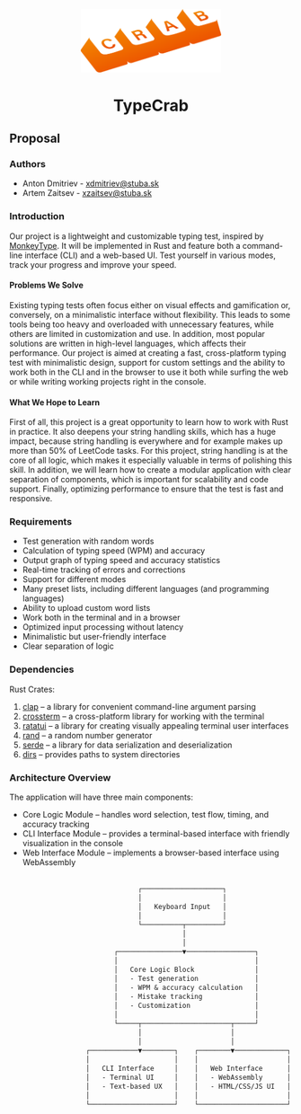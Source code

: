 <p align="center">
  <img src="assets/images/logo.png" alt="Logo" width="250">
</p>

<h1 align="center">TypeCrab</h1>

## Proposal

### Authors  
- Anton Dmitriev - xdmitriev@stuba.sk 
- Artem Zaitsev - xzaitsev@stuba.sk

### Introduction  
Our project is a lightweight and customizable typing test, inspired by [MonkeyType](https://monkeytype.com/). It will be implemented in Rust and feature both a command-line interface (CLI) and a web-based UI. Test yourself in various modes, track your progress and improve your speed.

#### Problems We Solve  
Existing typing tests often focus either on visual effects and gamification or, conversely, on a minimalistic interface without flexibility. This leads to some tools being too heavy and overloaded with unnecessary features, while others are limited in customization and use. In addition, most popular solutions are written in high-level languages, which affects their performance. Our project is aimed at creating a fast, cross-platform typing test with minimalistic design, support for custom settings and the ability to work both in the CLI and in the browser to use it both while surfing the web or while writing working projects right in the console.

#### What We Hope to Learn  
First of all, this project is a great opportunity to learn how to work with Rust in practice. It also deepens your string handling skills, which has a huge impact, because string handling is everywhere and for example makes up more than 50% of LeetCode tasks. For this project, string handling is at the core of all logic, which makes it especially valuable in terms of polishing this skill. In addition, we will learn how to create a modular application with clear separation of components, which is important for scalability and code support. Finally, optimizing performance to ensure that the test is fast and responsive.

### Requirements
- Test generation with random words
- Calculation of typing speed (WPM) and accuracy
- Output graph of typing speed and accuracy statistics
- Real-time tracking of errors and corrections
- Support for different modes 
- Many preset lists, including different languages (and programming languages)
- Ability to upload custom word lists
- Work both in the terminal and in a browser 
- Optimized input processing without latency
- Minimalistic but user-friendly interface
- Clear separation of logic

### Dependencies  
Rust Crates:  
1. [clap](https://lib.rs/crates/clap) – a library for convenient command-line argument parsing  
2. [crossterm](https://lib.rs/crates/crossterm) – a cross-platform library for working with the terminal  
3. [ratatui](https://lib.rs/crates/ratatui) – a library for creating visually appealing terminal user interfaces  
4. [rand](https://lib.rs/crates/rand) – a random number generator  
5. [serde](https://lib.rs/crates/serde) – a library for data serialization and deserialization  
6. [dirs](https://lib.rs/crates/dirs) – provides paths to system directories  

### Architecture Overview  
The application will have three main components:  
- Core Logic Module – handles word selection, test flow, timing, and accuracy tracking
- CLI Interface Module – provides a terminal-based interface with friendly visualization in the console
- Web Interface Module – implements a browser-based interface using WebAssembly

```
                   
                                ┌────────────────────┐                
                                │                    │                
                                │   Keyboard Input   │                
                                │                    │                
                                └──────────┬─────────┘                
                                           │                          
                                           │                          
                          ┌────────────────▼─────────────────┐        
                          │                                  │        
                          │   Core Logic Block               │        
                          │   - Test generation              │        
                          │   - WPM & accuracy calculation   │        
                          │   - Mistake tracking             │        
                          │   - Customization                │        
                          │                                  │        
                          └─────┬──────────────────────┬─────┘        
                                │                      │              
                                │                      │              
                   ┌────────────▼────────┐    ┌────────▼─────────────┐
                   │                     │    │                      │
                   │   CLI Interface     │    │   Web Interface      │
                   │   - Terminal UI     │    │   - WebAssembly      │
                   │   - Text-based UX   │    │   - HTML/CSS/JS UI   │
                   │                     │    │                      │
                   └─────────────────────┘    └──────────────────────┘
                   
```

